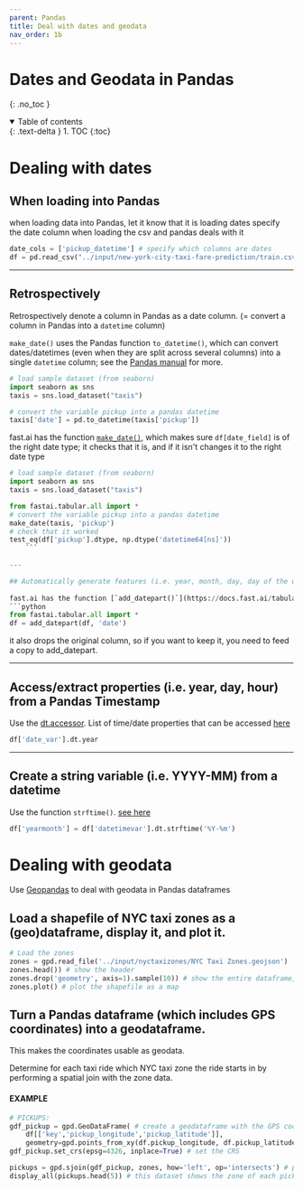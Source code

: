 ```yaml
---
parent: Pandas 
title: Deal with dates and geodata 
nav_order: 1b 
---
```


# Dates and Geodata in Pandas
{: .no_toc } 
<details open markdown="block"> 
  <summary> 
    Table of contents 
  </summary> 
  {: .text-delta } 
1. TOC 
{:toc} 
</details> 

# Dealing with dates
## When loading into Pandas
when loading data into Pandas, let it know that it is loading dates
specify the date column when loading the csv and pandas deals with it
```python
date_cols = ['pickup_datetime'] # specify which columns are dates
df = pd.read_csv("../input/new-york-city-taxi-fare-prediction/train.csv", parse_dates = date_cols)
```
---

## Retrospectively
Retrospectively denote a column in Pandas as a date column. (= convert a column in Pandas into a `datetime` column)

`make_date()` uses the Pandas function `to_datetime()`, which can convert dates/datetimes (even when they are split across several columns) into a single `datetime` column; see the [Pandas manual](https://pandas.pydata.org/pandas-docs/stable/user_guide/timeseries.html#converting-to-timestamps) for more. 
```python
# load sample dataset (from seaborn)
import seaborn as sns
taxis = sns.load_dataset("taxis")

# convert the variable pickup into a pandas datetime
taxis['date'] = pd.to_datetime(taxis['pickup'])
```
	
fast.ai has the function [`make_date()`](https://docs.fast.ai/tabular.core.html#make_date), which makes sure `df[date_field]` is of the right date type; it checks that it is, and if it isn't changes it to the right date type
```python
# load sample dataset (from seaborn)
import seaborn as sns
taxis = sns.load_dataset("taxis")

from fastai.tabular.all import *
# convert the variable pickup into a pandas datetime
make_date(taxis, 'pickup')
# check that it worked
test_eq(df['pickup'].dtype, np.dtype('datetime64[ns]'))
	```
	
---

## Automatically generate features (i.e. year, month, day, day of the week) from a timestamp
	
fast.ai has the function [`add_datepart()`](https://docs.fast.ai/tabular.core.html#add_datepart), which generates additional features from the column and returns a dataframe with the added features
```python
from fastai.tabular.all import * 
df = add_datepart(df, 'date')
```

it also drops the original column, so if you want to keep it, you need to feed a copy to add_datepart.

---
	
## Access/extract properties (i.e. year, day, hour) from a Pandas Timestamp 
Use the [dt.accessor](https://pandas.pydata.org/pandas-docs/stable/user_guide/basics.html#dt-accessor). 
List of time/date properties that can be accessed [here](https://pandas.pydata.org/pandas-docs/stable/user_guide/timeseries.html#time-date-components)
```python
df['date_var'].dt.year
```
---
## Create a string variable (i.e. YYYY-MM) from a datetime
Use the function ``strftime()``. [see here](https://dfrieds.com/data-analysis/create-year-month-column.html)
```python	
df['yearmonth'] = df['datetimevar'].dt.strftime('%Y-%m')
```
	
# Dealing with geodata
Use [Geopandas](https://geopandas.org/gallery/create_geopandas_from_pandas.html) to deal with geodata in Pandas dataframes

## Load a shapefile of NYC taxi zones as a (geo)dataframe, display it, and plot it.

```python
# Load the zones
zones = gpd.read_file('../input/nyctaxizones/NYC Taxi Zones.geojson')
zones.head()) # show the header
zones.drop('geometry', axis=1).sample(10)) # show the entire dataframe, excluding the column geometry
zones.plot() # plot the shapefile as a map
```

## Turn a Pandas dataframe (which includes GPS coordinates) into a geodataframe.

This makes the coordinates usable as geodata.

Determine for each taxi ride which NYC taxi zone the ride starts in by performing a spatial join with the zone data.

#### EXAMPLE
```python
# PICKUPS:
gdf_pickup = gpd.GeoDataFrame( # create a geodataframe with the GPS coordinates of pickups
	df[['key','pickup_longitude','pickup_latitude']], 
	geometry=gpd.points_from_xy(df.pickup_longitude, df.pickup_latitude)) 
gdf_pickup.set_crs(epsg=4326, inplace=True) # set the CRS

pickups = gpd.sjoin(gdf_pickup, zones, how='left', op='intersects') # perform a spatial join between the GPS coordinates of pickups and the taxi zones
display_all(pickups.head(5)) # this dataset shows the zone of each pickup
```